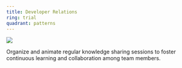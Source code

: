 ```yaml
---
title: Developer Relations
ring: trial
quadrant: patterns
---
```


![](https://img.shields.io/badge/coffee_&_learn-19967d?logo=serverfault&logoColor=000&style=flat)

Organize and animate regular knowledge sharing sessions to foster continuous learning and collaboration among team members.